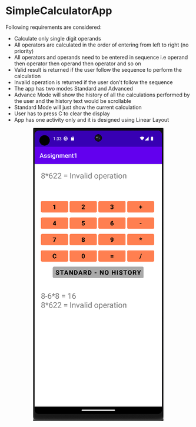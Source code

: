 # SimpleCalculatorApp

Following requirements are considered:
- Calculate only single digit operands
- All operators are calculated in the order of entering from left to right (no priority)
- All operators and operands need to be entered in sequence i.e operand then operator then operand then operator and so on
- Valid result is returned if the user follow the sequence to perform the calculation
- Invalid operation is returned if the user don't follow the sequence
- The app has two modes Standard and Advanced
- Advance Mode will show the history of all the calculations performed by the user and the history text would be scrollable
- Standard Mode will just show the current calculation
- User has to press C to clear the display
- App has one activity only and it is designed using Linear Layout

<div id="header" align="center">
<img src="SimpleCalculatorImage.png">
</div>
